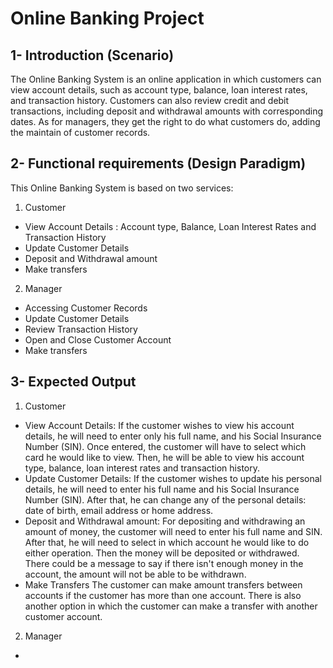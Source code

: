 # Online Banking Project

## 1- Introduction (Scenario)

The Online Banking System is an online application in which customers can view account details, such as account type, balance, loan interest rates, and transaction history. Customers can also review credit and debit transactions, including deposit and withdrawal amounts with corresponding dates. As for managers, they get the right to do what customers do, adding the maintain of customer records.

## 2- Functional requirements (Design Paradigm)

This Online Banking System is based on two services:

1. Customer
* View Account Details : Account type, Balance, Loan Interest Rates and Transaction History
* Update Customer Details
* Deposit and Withdrawal amount
* Make transfers


2. Manager
* Accessing Customer Records
* Update Customer Details
* Review Transaction History
* Open and Close Customer Account
* Make transfers



## 3- Expected Output 

1. Customer
* View Account Details:
If the customer wishes to view his account details, he will need to enter only his full name, and his Social Insurance Number (SIN). Once entered, the customer will have to select which card he would like to view. Then, he will be able to view his account type, balance, loan interest rates and transaction history.
* Update Customer Details:
If the customer wishes to update his personal details, he will need to enter his full name and his Social Insurance Number (SIN). After that, he can change any of the personal details: date of birth, email address or home address.
* Deposit and Withdrawal amount:
For depositing and withdrawing an amount of money, the customer will need to enter his full name and SIN. After that, he will need to select in which account he would like to do either operation. Then the money will be deposited or withdrawed. There could be a message to say if there isn't enough money in the account, the amount will not be able to be withdrawn.
* Make Transfers
The customer can make amount transfers between accounts if the customer has more than one account. There is also another option in which the customer can make a transfer with another customer account.


2. Manager
*




